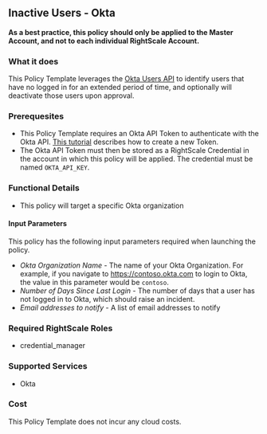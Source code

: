 ## Inactive Users - Okta

**As a best practice, this policy should only be applied to the Master Account, and not to each individual RightScale Account.**

### What it does

This Policy Template leverages the [Okta Users API](https://developer.okta.com/docs/reference/api/users/#list-users) to identify users that have no logged in for an extended period of time, and optionally will deactivate those users upon approval.  

### Prerequesites

- This Policy Template requires an Okta API Token to authenticate with the Okta API.  [This tutorial](https://developer.okta.com/docs/guides/create-an-api-token/overview/) describes how to create a new Token.
- The Okta API Token must then be stored as a RightScale Credential in the account in which this policy will be applied. The credential must be named `OKTA_API_KEY`.

### Functional Details

- This policy will target a specific Okta organization

#### Input Parameters

This policy has the following input parameters required when launching the policy.

- *Okta Organization Name* - The name of your Okta Organization.  For example, if you navigate to https://contoso.okta.com to login to Okta, the value in this parameter would be `contoso`.
- *Number of Days Since Last Login* - The number of days that a user has not logged in to Okta, which should raise an incident.
- *Email addresses to notify* - A list of email addresses to notify

### Required RightScale Roles

- credential_manager

### Supported Services

- Okta

### Cost

This Policy Template does not incur any cloud costs.
